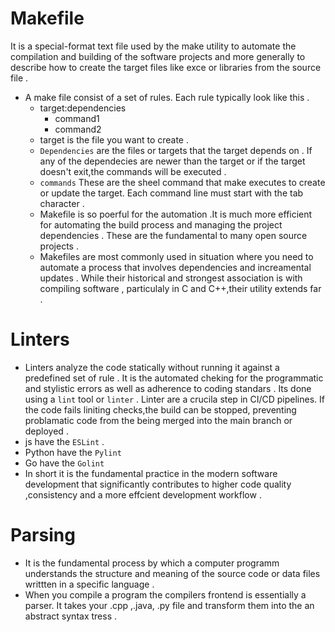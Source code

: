 # Makefile 
It is a special-format text file used by the make utility to automate the compilation and building of the software projects and more generally to describe how to create the target files like exce or libraries from the source file .
- A make file consist of a set of rules. Each rule typically look like this .
  - target:dependencies 
     - command1
     - command2
  - target is the file you want to create .
  - `Dependencies` are the files or targets that the target depends on . If any of the dependecies are newer than the target or if the target doesn't exit,the commands will be executed .
  - `commands` These are the sheel command that make executes to create or update the target. Each command line must start with the tab character .
  - Makefile is so poerful for the automation .It is much more efficient for automating the build process and managing the project dependencies . These are the fundamental to many open source projects .
  - Makefiles are most commonly used in situation where you need to automate a process that involves dependencies and increamental updates . While their historical and strongest association is with compiling software , particulaly in C and C++,their utility extends far .
# Linters 
 - Linters analyze the code statically without running it against a predefined set of rule . It is the automated cheking for the programmatic and stylistic errors as well as adherence to coding standars . Its done using a `lint` tool or `linter` . Linter are a crucila step in CI/CD pipelines. If the code fails liniting checks,the build can be stopped, preventing problamatic code from the being merged into the main branch or deployed .
 - js have the `ESLint` .
 - Python have the `Pylint`
 - Go have the `Golint`
 - In short it is the fundamental practice in the modern software development that significantly contributes to higher code quality ,consistency and a more effcient development workflow .

# Parsing 
- It is the fundamental process by which a computer programm understands the structure and meaning of the source code or data files writtten in a specific language .
- When you compile a program the compilers frontend is essentially a parser. It takes your .cpp ,.java, .py file and transform them into the an abstract syntax tress .